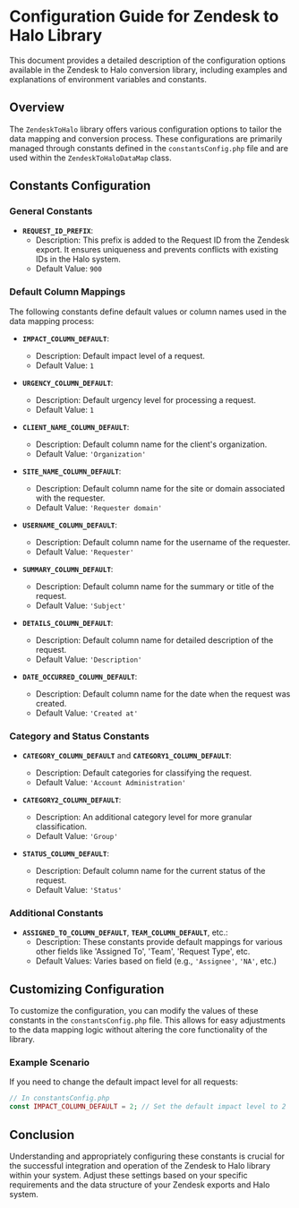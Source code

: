 # Configuration Guide for Zendesk to Halo Library

This document provides a detailed description of the configuration options available in the Zendesk to Halo conversion library, including examples and explanations of environment variables and constants.

## Overview

The `ZendeskToHalo` library offers various configuration options to tailor the data mapping and conversion process. These configurations are primarily managed through constants defined in the `constantsConfig.php` file and are used within the `ZendeskToHaloDataMap` class.

## Constants Configuration

### General Constants

- **`REQUEST_ID_PREFIX`**:
    - Description: This prefix is added to the Request ID from the Zendesk export. It ensures uniqueness and prevents conflicts with existing IDs in the Halo system.
    - Default Value: `900`

### Default Column Mappings

The following constants define default values or column names used in the data mapping process:

- **`IMPACT_COLUMN_DEFAULT`**:
    - Description: Default impact level of a request.
    - Default Value: `1`

- **`URGENCY_COLUMN_DEFAULT`**:
    - Description: Default urgency level for processing a request.
    - Default Value: `1`

- **`CLIENT_NAME_COLUMN_DEFAULT`**:
    - Description: Default column name for the client's organization.
    - Default Value: `'Organization'`

- **`SITE_NAME_COLUMN_DEFAULT`**:
    - Description: Default column name for the site or domain associated with the requester.
    - Default Value: `'Requester domain'`

- **`USERNAME_COLUMN_DEFAULT`**:
    - Description: Default column name for the username of the requester.
    - Default Value: `'Requester'`

- **`SUMMARY_COLUMN_DEFAULT`**:
    - Description: Default column name for the summary or title of the request.
    - Default Value: `'Subject'`

- **`DETAILS_COLUMN_DEFAULT`**:
    - Description: Default column name for detailed description of the request.
    - Default Value: `'Description'`

- **`DATE_OCCURRED_COLUMN_DEFAULT`**:
    - Description: Default column name for the date when the request was created.
    - Default Value: `'Created at'`

### Category and Status Constants

- **`CATEGORY_COLUMN_DEFAULT`** and **`CATEGORY1_COLUMN_DEFAULT`**:
    - Description: Default categories for classifying the request.
    - Default Value: `'Account Administration'`

- **`CATEGORY2_COLUMN_DEFAULT`**:
    - Description: An additional category level for more granular classification.
    - Default Value: `'Group'`

- **`STATUS_COLUMN_DEFAULT`**:
    - Description: Default column name for the current status of the request.
    - Default Value: `'Status'`

### Additional Constants

- **`ASSIGNED_TO_COLUMN_DEFAULT`**, **`TEAM_COLUMN_DEFAULT`**, etc.:
    - Description: These constants provide default mappings for various other fields like 'Assigned To', 'Team', 'Request Type', etc.
    - Default Values: Varies based on field (e.g., `'Assignee'`, `'NA'`, etc.)

## Customizing Configuration

To customize the configuration, you can modify the values of these constants in the `constantsConfig.php` file. This allows for easy adjustments to the data mapping logic without altering the core functionality of the library.

### Example Scenario

If you need to change the default impact level for all requests:

```php
// In constantsConfig.php
const IMPACT_COLUMN_DEFAULT = 2; // Set the default impact level to 2
```

## Conclusion

Understanding and appropriately configuring these constants is crucial for the successful integration and operation of the Zendesk to Halo library within your system. Adjust these settings based on your specific requirements and the data structure of your Zendesk exports and Halo system.